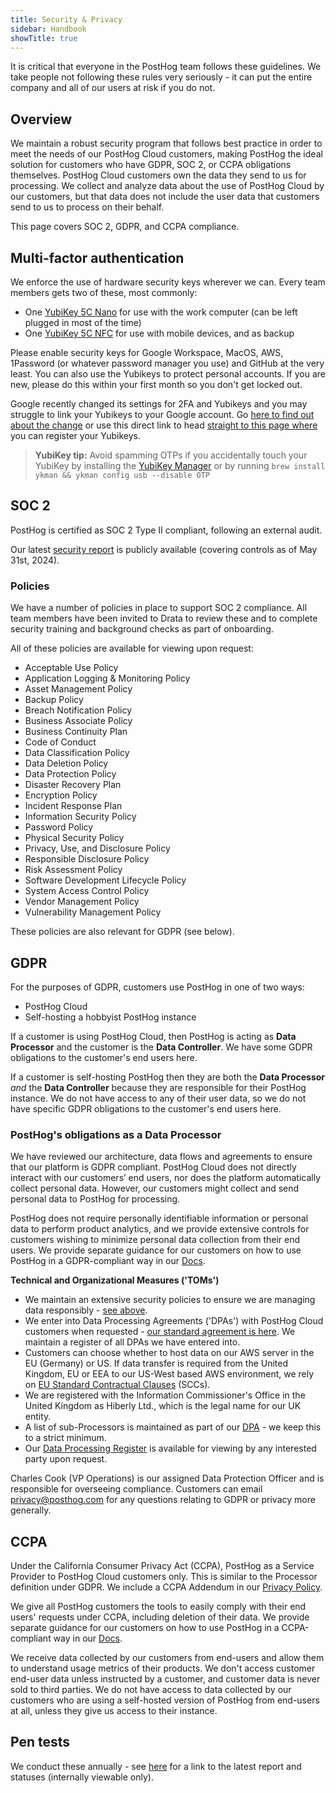 ```yaml
---
title: Security & Privacy
sidebar: Handbook
showTitle: true
---
```


It is critical that everyone in the PostHog team follows these guidelines. We take people not following these rules very seriously - it can put the entire company and all of our users at risk if you do not.

## Overview

We maintain a robust security program that follows best practice in order to meet the needs of our PostHog Cloud customers, making PostHog the ideal solution for customers who have GDPR, SOC 2, or CCPA obligations themselves. PostHog Cloud customers own the data they send to us for processing. We collect and analyze data about the use of PostHog Cloud by our customers, but that data does not include the user data that customers send to us to process on their behalf. 

This page covers SOC 2, GDPR, and CCPA compliance.

## Multi-factor authentication 

We enforce the use of hardware security keys wherever we can. Every team members gets two of these, most commonly:

- One [YubiKey 5C Nano](https://www.yubico.com/gb/product/yubikey-5-series/yubikey-5c-nano/) for use with the work computer (can be left plugged in most of the time)
- One [YubiKey 5C NFC](https://www.yubico.com/gb/product/yubikey-5-series/yubikey-5c-nfc/) for use with mobile devices, and as backup

Please enable security keys for Google Workspace, MacOS, AWS, 1Password (or whatever password manager you use) and GitHub at the very least. You can also use the Yubikeys to protect personal accounts. If you are new, please do this within your first month so you don't get locked out.

Google recently changed its settings for 2FA and Yubikeys and you may struggle to link your Yubikeys to your Google account. Go [here to find out about the change](https://joshua.hu/enrolling-hardware-keys-2fa-google-workspace) or use this direct link to head [straight to this page where](https://myaccount.google.com/signinoptions/two-step-verification?flow=sk&opendialog=addsk) you can register your Yubikeys. 

> **YubiKey tip:** Avoid spamming OTPs if you accidentally touch your YubiKey by installing the [YubiKey Manager](https://www.yubico.com/support/download/yubikey-manager/) or by running `brew install ykman && ykman config usb --disable OTP`

## SOC 2

PostHog is certified as SOC 2 Type II compliant, following an external audit. 

Our latest [security report](https://drive.google.com/file/d/1uLBE83_pN5q7p7IA-Ut85ArQh9BBzEdw/view?usp=drive_link) is publicly available (covering controls as of May 31st, 2024). 

### Policies

We have a number of policies in place to support SOC 2 compliance. All team members have been invited to Drata to review these and to complete security training and background checks as part of onboarding.

All of these policies are available for viewing upon request:

- Acceptable Use Policy
- Application Logging & Monitoring Policy
- Asset Management Policy
- Backup Policy
- Breach Notification Policy
- Business Associate Policy
- Business Continuity Plan
- Code of Conduct
- Data Classification Policy
- Data Deletion Policy
- Data Protection Policy
- Disaster Recovery Plan
- Encryption Policy
- Incident Response Plan
- Information Security Policy
- Password Policy
- Physical Security Policy
- Privacy, Use, and Disclosure Policy
- Responsible Disclosure Policy
- Risk Assessment Policy
- Software Development Lifecycle Policy
- System Access Control Policy
- Vendor Management Policy
- Vulnerability Management Policy

These policies are also relevant for GDPR (see below). 

## GDPR

For the purposes of GDPR, customers use PostHog in one of two ways:

- PostHog Cloud
- Self-hosting a hobbyist PostHog instance

If a customer is using PostHog Cloud, then PostHog is acting as **Data Processor** and the customer is the **Data Controller**. We have some GDPR obligations to the customer's end users here. 

If a customer is self-hosting PostHog then they are both the **Data Processor** _and_ the **Data Controller** because they are responsible for their PostHog instance. We do not have access to any of their user data, so we do not have specific GDPR obligations to the customer's end users here. 

### PostHog's obligations as a Data Processor

We have reviewed our architecture, data flows and agreements to ensure that our platform is GDPR compliant. PostHog Cloud does not directly interact with our customers’ end users, nor does the platform automatically collect personal data. However, our customers might collect and send personal data to PostHog for processing. 

PostHog does not require personally identifiable information or personal data to perform product analytics, and we provide extensive controls for customers wishing to minimize personal data collection from their end users. We provide separate guidance for our customers on how to use PostHog in a GDPR-compliant way in our [Docs](/docs/integrate/gdpr). 

**Technical and Organizational Measures ('TOMs')**

- We maintain an extensive security policies to ensure we are managing data responsibly - [see above](/handbook/company/security#policies).  
- We enter into Data Processing Agreements ('DPAs') with PostHog Cloud customers when requested - [our standard agreement is here](https://docs.google.com/document/d/1xfpP1SCFoI1qSKM6rEt9VqRLRUEXiKj9_0Tvv2mP928/edit?usp=sharing). We maintain a register of all DPAs we have entered into. 
- Customers can choose whether to host data on our AWS server in the EU (Germany) or US. If data transfer is required from the United Kingdom, EU or EEA to our US-West based AWS environment, we rely on [EU Standard Contractual Clauses](https://docs.google.com/document/d/1reTUk6VTsTLo1ErNYn-Tdmj_ETo8QYNH6tNCaebDwpE/edit?usp=sharing) (SCCs). 
- We are registered with the Information Commissioner's Office in the United Kingdom as Hiberly Ltd., which is the legal name for our UK entity. 
- A list of sub-Processors is maintained as part of our [DPA](https://docs.google.com/document/d/1xfpP1SCFoI1qSKM6rEt9VqRLRUEXiKj9_0Tvv2mP928/edit?usp=sharing) - we keep this to a strict minimum.
- Our [Data Processing Register](https://docs.google.com/spreadsheets/d/1HRBhfYINn8jAgwzggVfVH0ttaCfUC18SFAWHU1cjejg/edit#gid=1554885211) is available for viewing by any interested party upon request. 

Charles Cook (VP Operations) is our assigned Data Protection Officer and is responsible for overseeing compliance. Customers can email privacy@posthog.com for any questions relating to GDPR or privacy more generally. 

## CCPA

Under the California Consumer Privacy Act (CCPA), PostHog as a Service Provider to PostHog Cloud customers only. This is similar to the Processor definition under GDPR. We include a CCPA Addendum in our [Privacy Policy](/privacy). 

We give all PostHog customers the tools to easily comply with their end users' requests under CCPA, including deletion of their data. We provide separate guidance for our customers on how to use PostHog in a CCPA-compliant way in our [Docs](/docs/privacy/ccpa-compliance). 

We receive data collected by our customers from end-users and allow them to understand usage metrics of their products. We don't access customer end-user data unless instructed by a customer, and customer data is never sold to third parties. We do not have access to data collected by our customers who are using a self-hosted version of PostHog from end-users at all, unless they give us access to their instance. 

## Pen tests

We conduct these annually - see [here](https://github.com/PostHog/company-internal/issues/1577) for a link to the latest report and statuses (internally viewable only). 
